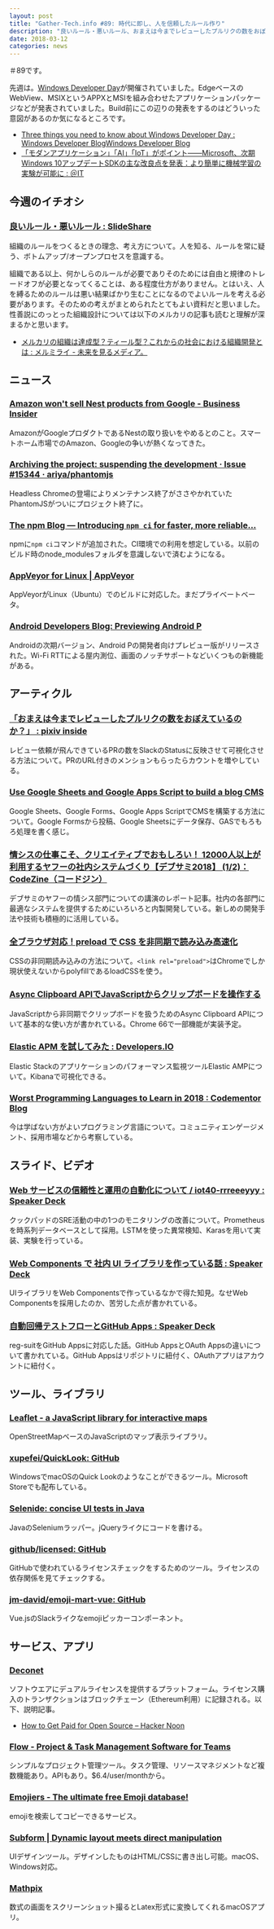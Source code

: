 ```yaml
---
layout: post
title: "Gather-Tech.info #89: 時代に即し、人を信頼したルール作り"
description: "良いルール・悪いルール、おまえは今までレビューしたプルリクの数をおぼえているのか？ など"
date: 2018-03-12
categories: news
---
```


＃89です。

先週は。[Windows Developer Day](https://developer.microsoft.com/en-us/windows/projects/campaigns/windows-developer-day)が開催されていました。EdgeベースのWebView、MSIXというAPPXとMSIを組み合わせたアプリケーションパッケージなどが発表されていました。Build前にこの辺りの発表をするのはどういった意図があるのか気になるところです。

- [Three things you need to know about Windows Developer Day : Windows Developer BlogWindows Developer Blog](https://blogs.windows.com/buildingapps/2018/03/07/three-things-need-know-windows-developer-day/)
- [「モダンアプリケーション」「AI」「IoT」がポイント――Microsoft、次期Windows 10アップデートSDKの主な改良点を発表：より簡単に機械学習の実験が可能に : ＠IT](http://www.atmarkit.co.jp/ait/articles/1803/09/news079.html)

## 今週のイチオシ

### [良いルール・悪いルール : SlideShare](https://www.slideshare.net/ssuserafaef6/ss-89258034)

組織のルールをつくるときの理念、考え方について。人を知る、ルールを常に疑う、ボトムアップ/オープンプロセスを意識する。

組織である以上、何かしらのルールが必要でありそのためには自由と規律のトレードオフが必要となってくることは、ある程度仕方がありません。とはいえ、人を縛るためのルールは悪い結果ばかり生むことになるのでよいルールを考える必要があります。そのための考えがまとめられたとてもよい資料だと思いました。  
性善説にのっとった組織設計については以下のメルカリの記事も読むと理解が深まるかと思います。

- [メルカリの組織は達成型？ティール型？これからの社会における組織開発とは : メルミライ - 未来を見るメディア。](http://www.mermirai.com/entry/howtowork)

## ニュース

### [Amazon won't sell Nest products from Google - Business Insider](http://www.businessinsider.com/amazon-wont-sell-nest-products-from-google-2018-3)

AmazonがGoogleプロダクトであるNestの取り扱いをやめるとのこと。スマートホーム市場でのAmazon、Googleの争いが熱くなってきた。

### [Archiving the project: suspending the development · Issue #15344 · ariya/phantomjs](https://github.com/ariya/phantomjs/issues/15344)

Headless Chromeの登場によりメンテナンス終了がささやかれていたPhantomJSがついにプロジェクト終了に。

### [The npm Blog — Introducing `npm ci` for faster, more reliable...](http://blog.npmjs.org/post/171556855892/introducing-npm-ci-for-faster-more-reliable)

npmに`npm ci`コマンドが追加された。CI環境での利用を想定している。以前のビルド時のnode_modulesフォルダを意識しないで済むようになる。

### [AppVeyor for Linux | AppVeyor](https://www.appveyor.com/blog/2018/03/06/appveyor-for-linux/)

AppVeyorがLinux（Ubuntu）でのビルドに対応した。まだプライベートベータ。

### [Android Developers Blog: Previewing Android P](https://android-developers.googleblog.com/2018/03/previewing-android-p.html)

Androidの次期バージョン、Android Pの開発者向けプレビュー版がリリースされた。Wi-Fi RTTによる屋内測位、画面のノッチサポートなどいくつもの新機能がある。

## アーティクル

### [「おまえは今までレビューしたプルリクの数をおぼえているのか？」 : pixiv inside](https://inside.pixiv.blog/kana/3486)

レビュー依頼が飛んできているPRの数をSlackのStatusに反映させて可視化させる方法について。PRのURL付きのメンションもらったらカウントを増やしている。

### [Use Google Sheets and Google Apps Script to build a blog CMS](https://medium.freecodecamp.org/use-google-sheets-and-google-apps-script-to-build-a-blog-cms-c2eab3fb0b2b)

Google Sheets、Google Forms、Google Apps ScriptでCMSを構築する方法について。Google Formsから投稿、Google Sheetsにデータ保存、GASでもろもろ処理を書く感じ。

### [情シスの仕事こそ、クリエイティブでおもしろい！ 12000人以上が利用するヤフーの社内システムづくり【デブサミ2018】 (1/2)：CodeZine（コードジン）](https://codezine.jp/article/detail/10693)

デブサミのヤフーの情シス部門についての講演のレポート記事。社内の各部門に最適なシステムを提供するためにいろいろと内製開発している。新しめの開発手法や技術も積極的に活用している。

### [全ブラウザ対応！preload で CSS を非同期で読み込み高速化](https://firstlayout.net/customize/entire-site/load-css-asynchronously-with-loadcss/)

CSSの非同期読み込みの方法について。`<link rel="preload">`はChromeでしか現状使えないからpolyfillであるloadCSSを使う。

### [Async Clipboard APIでJavaScriptからクリップボードを操作する](https://sbfl.net/blog/2018/03/03/async-clipboard-api/)

JavaScriptから非同期でクリップボードを扱うためのAsync Clipboard APIについて基本的な使い方が書かれている。Chrome 66で一部機能が実装予定。

### [Elastic APM を試してみた : Developers.IO](https://dev.classmethod.jp/server-side/elasticsearch/get-started-elastic-apm/)

Elastic Stackのアプリケーションのパフォーマンス監視ツールElastic AMPについて。Kibanaで可視化できる。

### [Worst Programming Languages to Learn in 2018 : Codementor Blog](https://www.codementor.io/blog/worst-languages-to-learn-3phycr98zk)

今は学ばない方がよいプログラミング言語について。コミュニティエンゲージメント、採用市場などから考察している。

## スライド、ビデオ

### [Web サービスの信頼性と運用の自動化について / iot40-rrreeeyyy : Speaker Deck](https://speakerdeck.com/rrreeeyyy/iot40-rrreeeyyy)

クックパッドのSRE活動の中の1つのモニタリングの改善について。Prometheusを時系列データベースとして採用。LSTMを使った異常検知、Karasを用いて実装、実験を行っている。

### [Web Components で 社内 UI ライブラリを作っている話 : Speaker Deck](https://speakerdeck.com/jmblog/web-components-de-she-nei-ui-raiburariwozuo-tuteiruhua-1)

UIライブラリをWeb Componentsで作っているなかで得た知見。なせWeb Componentsを採用したのか、苦労した点が書かれている。

### [自動回帰テストフローとGitHub Apps : Speaker Deck](https://speakerdeck.com/quramy/zi-dong-hui-gui-tesutohurotogithub-apps)

reg-suitをGitHub Appsに対応した話。GitHub AppsとOAuth Appsの違いについて書かれている。GitHub Appsはリポジトリに紐付く、OAuthアプリはアカウントに紐付く。

## ツール、ライブラリ

### [Leaflet - a JavaScript library for interactive maps](http://leafletjs.com/)

OpenStreetMapベースのJavaScriptのマップ表示ライブラリ。

### [xupefei/QuickLook: GitHub](https://github.com/xupefei/QuickLook)

WindowsでmacOSのQuick Lookのようなことができるツール。Microsoft Storeでも配布している。

### [Selenide: concise UI tests in Java](http://selenide.org/)

JavaのSeleniumラッパー。jQueryライクにコードを書ける。

### [github/licensed: GitHub](https://github.com/github/licensed)

GitHubで使われているライセンスチェックをするためのツール。ライセンスの依存関係を見てチェックする。

### [jm-david/emoji-mart-vue: GitHub](https://github.com/jm-david/emoji-mart-vue)

Vue.jsのSlackライクなemojiピッカーコンポーネント。

## サービス、アプリ

### [Deconet](https://deco.network/#welcome)

ソフトウエアにデュアルライセンスを提供するプラットフォーム。ライセンス購入のトランザクションはブロックチェーン（Ethereum利用）に記録される。以下、説明記事。

- [How to Get Paid for Open Source – Hacker Noon](https://hackernoon.com/how-to-get-paid-for-open-source-6e13bb238a7f)

### [Flow - Project & Task Management Software for Teams](https://www.getflow.com/)

シンプルなプロジェクト管理ツール。タスク管理、リソースマネジメントなど複数機能あり。APIもあり。$6.4/user/monthから。

### [Emojiers - The ultimate free Emoji database!](https://www.emojiers.com/search.php)

emojiを検索してコピーできるサービス。

### [Subform | Dynamic layout meets direct manipulation](https://subformapp.com/)

UIデザインツール。デザインしたものはHTML/CSSに書き出し可能。macOS、Windows対応。

### [Mathpix](https://mathpix.com/)

数式の画面をスクリーンショット撮るとLatex形式に変換してくれるmacOSアプリ。
